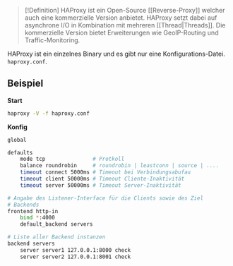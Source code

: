 >[!Definition]
>HAProxy ist ein Open-Source [[Reverse-Proxy]] welcher auch eine kommerzielle Version anbietet. HAProxy setzt dabei auf asynchrone I/O in Kombination mit mehreren [[Thread|Threads]].
>Die kommerzielle Version bietet Erweiterungen wie GeoIP-Routing und Traffic-Monitoring.

HAProxy ist ein einzelnes Binary und es gibt nur eine Konfigurations-Datei. `haproxy.conf`.


## Beispiel
**Start**
```sh
haproxy -V -f haproxy.conf
```

**Konfig**
```sh
global

defaults
	mode tcp               # Protkoll
	balance roundrobin     # roundrobin | leastconn | source | .... 
	timeout connect 5000ms # Timeout bei Verbindungsabufau
	timeout client 50000ms # Timeout Cliente-Inaktivität
	timeout server 50000ms # Timeout Server-Inaktivität

# Angabe des Listener-Interface für die Clients sowie des Ziel
# Backends
frontend http-in
	bind *:4000
	default_backend servers

# Liste aller Backend instanzen
backend servers
	server server1 127.0.0.1:8000 check
	server server2 127.0.0.1:8001 check
```
